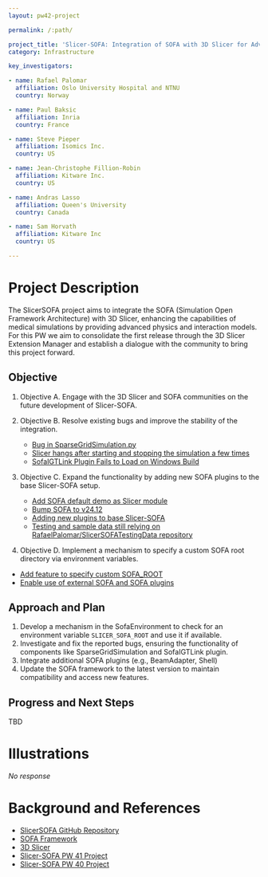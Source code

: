 ```yaml
---
layout: pw42-project

permalink: /:path/

project_title: 'Slicer-SOFA: Integration of SOFA with 3D Slicer for Advanced Medical Simulations'
category: Infrastructure

key_investigators:

- name: Rafael Palomar
  affiliation: Oslo University Hospital and NTNU
  country: Norway

- name: Paul Baksic
  affiliation: Inria
  country: France

- name: Steve Pieper
  affiliation: Isomics Inc.
  country: US

- name: Jean-Christophe Fillion-Robin
  affiliation: Kitware Inc.
  country: US

- name: Andras Lasso
  affiliation: Queen's University
  country: Canada

- name: Sam Horvath
  affiliation: Kitware Inc
  country: US

---
```


# Project Description

<!-- Add a short paragraph describing the project. -->


The SlicerSOFA project aims to integrate the SOFA (Simulation Open Framework Architecture) with 3D Slicer, enhancing the capabilities of medical simulations by providing advanced physics and interaction models. For this PW we aim to consolidate the first release through the 3D Slicer Extension Manager and establish a dialogue with the community to bring this project forward.



## Objective

<!-- Describe here WHAT you would like to achieve (what you will have as end result). -->


1. Objective A. Engage with the 3D Slicer  and SOFA communities on the future development of Slicer-SOFA.

2. Objective B. Resolve existing bugs and improve the stability of the integration.
   - [Bug in SparseGridSimulation.py](https://github.com/Slicer/SlicerSOFA/issues/38)
   - [Slicer hangs after starting and stopping the simulation a few times](https://github.com/Slicer/SlicerSOFA/issues/29)
   - [SofaIGTLink Plugin Fails to Load on Windows Build](https://github.com/Slicer/SlicerSOFA/issues/33)

3. Objective C. Expand the functionality by adding new SOFA plugins to the base Slicer-SOFA setup.
   - [Add SOFA default demo as Slicer module](https://github.com/Slicer/SlicerSOFA/issues/37)
   - [Bump SOFA to v24.12](https://github.com/Slicer/SlicerSOFA/issues/36)
   - [Adding new plugins to base Slicer-SOFA](https://github.com/Slicer/SlicerSOFA/issues/30)
   - [Testing and sample data still relying on RafaelPalomar/SlicerSOFATestingData repository](https://github.com/Slicer/SlicerSOFA/issues/25)
   
 4. Objective D. Implement a mechanism to specify a custom SOFA root directory via environment variables.
   - [Add feature to specify custom SOFA_ROOT](https://github.com/Slicer/SlicerSOFA/issues/39)
   - [Enable use of external SOFA and SOFA plugins](https://github.com/Slicer/SlicerSOFA/issues/32)



## Approach and Plan

<!-- Describe here HOW you would like to achieve the objectives stated above. -->


1. Develop a mechanism in the SofaEnvironment to check for an environment variable `SLICER_SOFA_ROOT` and use it if available.
2. Investigate and fix the reported bugs, ensuring the functionality of components like SparseGridSimulation and SofaIGTLink plugin.
3. Integrate additional SOFA plugins (e.g., BeamAdapter, Shell)
4. Update the SOFA framework to the latest version to maintain compatibility and access new features.




## Progress and Next Steps

<!-- Update this section as you make progress, describing of what you have ACTUALLY DONE.
     If there are specific steps that you could not complete then you can describe them here, too. -->


TBD




# Illustrations

<!-- Add pictures and links to videos that demonstrate what has been accomplished. -->


_No response_



# Background and References

<!-- If you developed any software, include link to the source code repository.
     If possible, also add links to sample data, and to any relevant publications. -->


- [SlicerSOFA GitHub Repository](https://github.com/Slicer/SlicerSOFA)
- [SOFA Framework](https://www.sofa-framework.org/)
- [3D Slicer](https://www.slicer.org/)
- [Slicer-SOFA PW 41 Project](https://projectweek.na-mic.org/PW41_2024_MIT/Projects/SlicerSofa/)
- [Slicer-SOFA PW 40 Project](https://projectweek.na-mic.org/PW40_2024_GranCanaria/Projects/SlicerSofaIntegration/)

